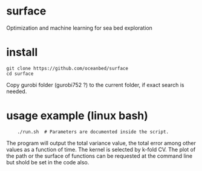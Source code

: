 # surface
Optimization and machine learning for sea bed exploration

# install
```
git clone https://github.com/oceanbed/surface
cd surface
```
Copy gurobi folder (gurobi752 ?) to the current folder, if exact search is needed.

# usage example (linux bash)
```
    ./run.sh  # Parameters are documented inside the script.
```
The program will output the total variance value, the total error among other values as a function of time.
The kernel is selected by k-fold CV.
The plot of the path or the surface of functions can be requested at the command line but shold be set in the code also.
